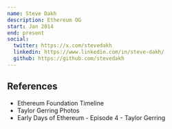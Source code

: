 ```yaml
---
name: Steve Dakh
description: Ethereum OG
start: Jan 2014
end: present
social:
  twitter: https://x.com/stevedakh
  linkedin: https://www.linkedin.com/in/steve-dakh/
  github: https://github.com/stevedakh
---
```


## References



- Ethereum Foundation Timeline
- Taylor Gerring Photos
- Early Days of Ethereum - Episode 4 - Taylor Gerring
